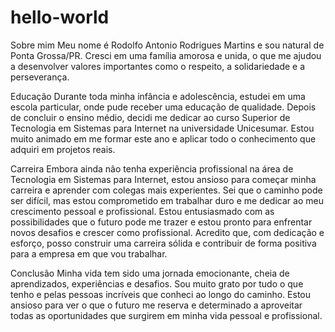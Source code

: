 # hello-world
Sobre mim
Meu nome é Rodolfo Antonio Rodrigues Martins e sou natural de Ponta Grossa/PR. Cresci em uma família amorosa e unida, o que me ajudou a desenvolver valores importantes como o respeito, a solidariedade e a perseverança.

Educação
Durante toda minha infância e adolescência, estudei em uma escola particular, onde pude receber uma educação de qualidade. Depois de concluir o ensino médio, decidi me dedicar ao curso Superior de Tecnologia em Sistemas para Internet na universidade Unicesumar. Estou muito animado em me formar este ano e aplicar todo o conhecimento que adquiri em projetos reais.

Carreira
Embora ainda não tenha experiência profissional na área de Tecnologia em Sistemas para Internet, estou ansioso para começar minha carreira e aprender com colegas mais experientes. Sei que o caminho pode ser difícil, mas estou comprometido em trabalhar duro e me dedicar ao meu crescimento pessoal e profissional. Estou entusiasmado com as possibilidades que o futuro pode me trazer e estou pronto para enfrentar novos desafios e crescer como profissional. Acredito que, com dedicação e esforço, posso construir uma carreira sólida e contribuir de forma positiva para a empresa em que vou trabalhar.

Conclusão
Minha vida tem sido uma jornada emocionante, cheia de aprendizados, experiências e desafios. Sou muito grato por tudo o que tenho e pelas pessoas incríveis que conheci ao longo do caminho. Estou ansioso para ver o que o futuro me reserva e determinado a aproveitar todas as oportunidades que surgirem em minha vida pessoal e profissional.
